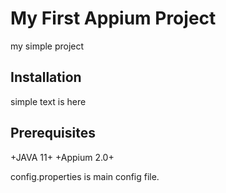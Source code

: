# My First Appium Project

my simple project

## Installation

simple text is here


## Prerequisites
+JAVA 11+
+Appium 2.0+



config.properties is main config file.